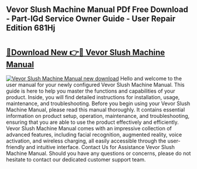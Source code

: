 ## Vevor Slush Machine Manual PDf Free Download - Part-IGd Service Owner Guide - User Repair Edition 681Hj

# <h2><a href="http://bc15126.oget.top/?id=Vevor+Slush+Machine+Manual">🔗Download New 👉🔴 Vevor Slush Machine Manual</a></h2>

[![Vevor Slush Machine Manual new download](https://i.imgur.com/5g1atiW.png)](http://bc15126.oget.top/?id=Vevor+Slush+Machine+Manual)
Hello and welcome to the user manual for your newly configured Vevor Slush Machine Manual. This guide is here to help you master the functions and capabilities of your product. Inside, you will find detailed instructions for installation, usage, maintenance, and troubleshooting. Before you begin using your Vevor Slush Machine Manual, please read this manual thoroughly. It contains essential information on product setup, operation, maintenance, and troubleshooting, ensuring that you are able to use the product effectively and efficiently. Vevor Slush Machine Manual comes with an impressive collection of advanced features, including facial recognition, augmented reality, voice activation, and wireless charging, all easily accessible through the user-friendly and intuitive interface. Contact Us for Assistance Vevor Slush Machine Manual. Should you have any questions or concerns, please do not hesitate to contact our dedicated customer support team.
